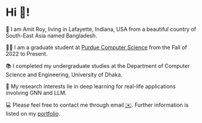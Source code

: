 
# Hi 👋! 
🌱 I am Amit Roy, living in Lafayette, Indiana, USA from a beautiful country of South-East Asia named Bangladesh. 

👨‍🎓 I am a graduate student at [Purdue Computer Science](https://www.cs.purdue.edu/) from the Fall of 2022 to Present.

📚 I completed my undergraduate studies at the Department of Computer Science and Engineering, University of Dhaka.

🧐 My research interests lie in deep learning for real-life applications involving GNN and LLM.

💻 Please feel free to contact me through email [✉️](mailto:roy206@purdue.edu). Further information is listed on my [portfolio](https://amitroy7781.github.io/). 

